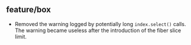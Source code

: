## feature/box

* Removed the warning logged by potentially long `index.select()` calls.
  The warning became useless after the introduction of the fiber slice limit.
